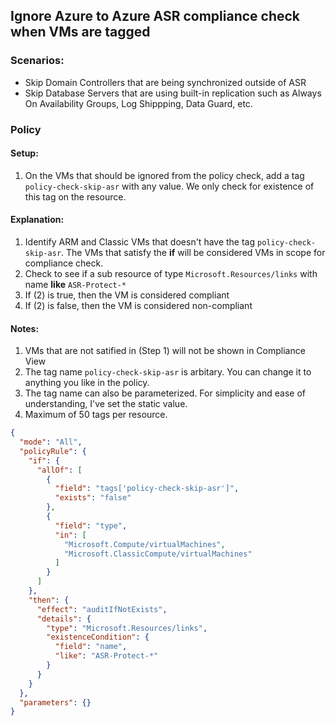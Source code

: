 ## Ignore Azure to Azure ASR compliance check when VMs are tagged

### Scenarios:

* Skip Domain Controllers that are being synchronized outside of ASR
* Skip Database Servers that are using built-in replication such as Always On Availability Groups, Log Shippping, Data Guard, etc.

### Policy

#### Setup:

1. On the VMs that should be ignored from the policy check, add a tag `policy-check-skip-asr` with any value.  We only check for existence of this tag on the resource.

#### Explanation:

1. Identify ARM and Classic VMs that doesn't have the tag `policy-check-skip-asr`.  The VMs that satisfy the **if** will be considered VMs in scope for compliance check.
2. Check to see if a sub resource of type `Microsoft.Resources/links` with name **like** `ASR-Protect-*`
3. If (2) is true, then the VM is considered compliant
4. If (2) is false, then the VM is considered non-compliant

#### Notes:

1. VMs that are not satified in (Step 1) will not be shown in Compliance View 
2. The tag name `policy-check-skip-asr` is arbitary.  You can change it to anything you like in the policy.
3. The tag name can also be parameterized.  For simplicity and ease of understanding, I've set the static value.
4. Maximum of 50 tags per resource.

```json
{
  "mode": "All",
  "policyRule": {
    "if": {
      "allOf": [
        {
          "field": "tags['policy-check-skip-asr']",
          "exists": "false"
        },
        {
          "field": "type",
          "in": [
            "Microsoft.Compute/virtualMachines",
            "Microsoft.ClassicCompute/virtualMachines"
          ]
        }
      ]
    },
    "then": {
      "effect": "auditIfNotExists",
      "details": {
        "type": "Microsoft.Resources/links",
        "existenceCondition": {
          "field": "name",
          "like": "ASR-Protect-*"
        }
      }
    }
  },
  "parameters": {}
}
```
